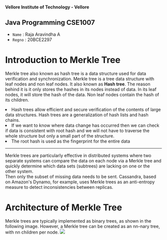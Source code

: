 #### Vellore Institute of Technology - Vellore

## Java Programming CSE1007

- `Name` : Raja Aravindha A
- `Regno` : 20BCE2297

# Introduction to Merkle Tree

  Merkle tree also known as hash tree is a data structure used for data verification and synchronization. 
  Merkle tree is a tree data structure with leaf nodes and non leaf nodes. It also known as <b>Hash tree</b>.
  The reason behind it is it only stores the hashes in its nodes instead of data. In its leaf nodes, it will store the hash of the data. Non leaf nodes contain the hash of its children. 
  
  <li>Hash trees allow efficient and secure verification of the contents of large data structures. Hash trees are a generalization of hash lists and hash chains.
   <li>If we want to know where data change has occurred then we can check if data is consistent with root hash and we will not have to traverse the whole structure but only a small part of the structure.
<li>The root hash is used as the fingerprint for the entire data
    <hr>
  Merkle trees are particularly effective in distributed systems where two separate systems can compare the data on each node via a Merkle tree and quickly determine which data sets (subtrees) are lacking on one or the other system. <br>
    Then only the subset of missing data needs to be sent. Cassandra, based on Amazon's Dynamo, for example, uses Merkle trees as an anti-entropy measure to detect inconsistencies between replicas.
    
# Architecture of Merkle Tree
   Merkle trees are typically implemented as binary trees, as shown in the following image. However, a Merkle tree can be created as an nn-nary tree, with nn children per node.
<img src="https://upload.wikimedia.org/wikipedia/commons/thumb/9/95/Hash_Tree.svg/1920px-Hash_Tree.svg.png" />
